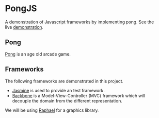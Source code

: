PongJS
======

A demonstration of Javascript frameworks by implementing pong. See the
live [demonstration](http://dvberkel.github.com/PongJS "GitHub pages for PongJS").

Pong
----

[Pong](http://en.wikipedia.org/wiki/Pong "Wikipedia on Pong") is an
age old arcade game.

Frameworks
----------

The following frameworks are demonstrated in this project.

* [Jasmine](https://jasmine.github.io/ "Jasmine GitHub documentation page")
  is used to provide an test framework.
* [Backbone](http://backbonejs.org/ "Backbone documentation page")
  is a Model-View-Controller (MVC) framework which will decouple the
  domain from the different representation.

We will be using [Raphael](http://raphaeljs.com/ "Homepage for
Raphael") for a graphics library.
